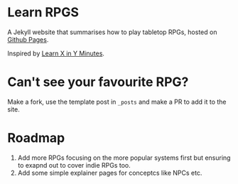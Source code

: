 # Learn RPGS

A Jekyll website that summarises how to play tabletop RPGs, hosted on [Github Pages](https://pages.github.com/).

Inspired by [Learn X in Y Minutes](https://learnxinyminutes.com/).

# Can't see your favourite RPG?

Make a fork, use the template post in `_posts` and make a PR to add it to the site.

# Roadmap

1. Add more RPGs focusing on the more popular systems first but ensuring to exapnd out to cover indie RPGs too.
2. Add some simple explainer pages for conceptcs like NPCs etc.